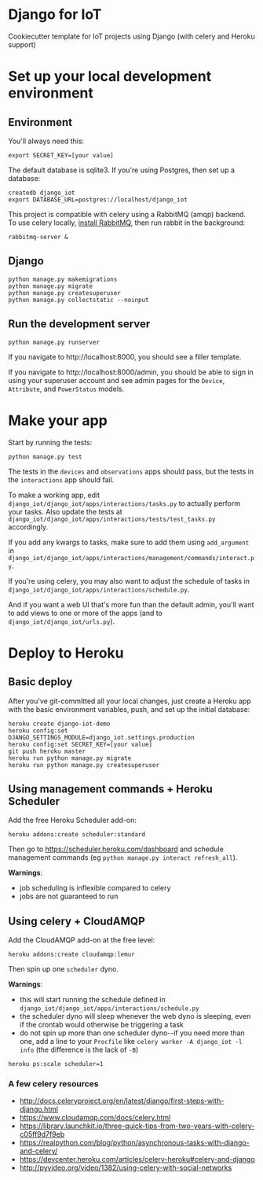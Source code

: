 # Django for IoT
Cookiecutter template for IoT projects using Django (with celery and Heroku support)

# Set up your local development environment
## Environment
You'll always need this:
```
export SECRET_KEY=[your value]
```

The default database is sqlite3. If you're using Postgres, then set up a database:
```
createdb django_iot
export DATABASE_URL=postgres://localhost/django_iot
```

This project is compatible with celery using a RabbitMQ (amqp) backend.
To use celery locally, [install RabbitMQ](https://www.rabbitmq.com/download.html),
then run rabbit in the background:
```
rabbitmq-server &
```

## Django
```
python manage.py makemigrations
python manage.py migrate
python manage.py createsuperuser
python manage.py collectstatic --noinput
```

## Run the development server
```
python manage.py runserver
```

If you navigate to http://localhost:8000, you should see a filler template.

If you navigate to http://localhost:8000/admin, you should be able to sign in using your superuser account
and see admin pages for the `Device`, `Attribute`, and `PowerStatus` models.

# Make your app
Start by running the tests:
```
python manage.py test
```

The tests in the `devices` and `observations` apps should pass, but the tests in the `interactions` app should fail.

To make a working app, edit `django_iot/django_iot/apps/interactions/tasks.py`
to actually perform your tasks. Also update the tests at `django_iot/django_iot/apps/interactions/tests/test_tasks.py` accordingly.

If you add any kwargs to tasks, make sure to add them using `add_argument` in `django_iot/django_iot/apps/interactions/management/commands/interact.py`.

If you're using celery, you may also want to adjust the schedule of tasks in `django_iot/django_iot/apps/interactions/schedule.py`.

And if you want a web UI that's more fun than the default admin, you'll want to add views to one or more of the apps (and to `django_iot/django_iot/urls.py`).

# Deploy to Heroku
## Basic deploy
After you've git-committed all your local changes, just create a Heroku app with the basic environment variables, push, and set up the initial database:
```
heroku create django-iot-demo
heroku config:set DJANGO_SETTINGS_MODULE=django_iot.settings.production
heroku config:set SECRET_KEY=[your value]
git push heroku master
heroku run python manage.py migrate
heroku run python manage.py createsuperuser
```

## Using management commands + Heroku Scheduler
Add the free Heroku Scheduler add-on:
```
heroku addons:create scheduler:standard
```
Then go to https://scheduler.heroku.com/dashboard and schedule management commands (eg `python manage.py interact refresh_all`).

**Warnings**:
* job scheduling is inflexible compared to celery
* jobs are not guaranteed to run

## Using celery + CloudAMQP
Add the CloudAMQP add-on at the free level:
```
heroku addons:create cloudamqp:lemur
```

Then spin up one `scheduler` dyno.

**Warnings**:
* this will start running the schedule defined in `django_iot/django_iot/apps/interactions/schedule.py`
* the scheduler dyno will sleep whenever the web dyno is sleeping, even if the crontab would otherwise be triggering a task
* do not spin up more than one scheduler dyno--if you need more than one, add a line to your `Procfile` like `celery worker -A django_iot -l info` (the difference is the lack of `-B`)

```
heroku ps:scale scheduler=1
```

### A few celery resources

* http://docs.celeryproject.org/en/latest/django/first-steps-with-django.html
* https://www.cloudamqp.com/docs/celery.html
* https://library.launchkit.io/three-quick-tips-from-two-years-with-celery-c05ff9d7f9eb
* https://realpython.com/blog/python/asynchronous-tasks-with-django-and-celery/
* https://devcenter.heroku.com/articles/celery-heroku#celery-and-django
* http://pyvideo.org/video/1382/using-celery-with-social-networks
